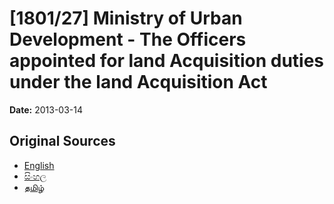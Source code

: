 # [1801/27] Ministry of Urban Development - The Officers appointed for land Acquisition duties under the land Acquisition Act

**Date:** 2013-03-14

## Original Sources

- [English](https://documents.gov.lk/view/extra-gazettes/2013/3/1801-27_E.pdf)
- [සිංහල](https://documents.gov.lk/view/extra-gazettes/2013/3/1801-27_S.pdf)
- [தமிழ்](https://documents.gov.lk/view/extra-gazettes/2013/3/1801-27_T.pdf)
